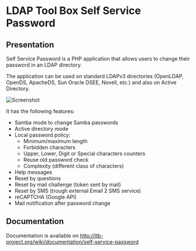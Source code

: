# LDAP Tool Box Self Service Password

## Presentation

Self Service Password is a PHP application that allows users to change their password in an LDAP directory.

The application can be used on standard LDAPv3 directories (OpenLDAP, OpenDS, ApacheDS, Sun Oracle DSEE, Novell, etc.) and also on Active Directory.

![Screenshot](http://ltb-project.org/wiki/_media/documentation/self-service-password/0.6/recaptcha.png?w=800&h=529&tok=fda8bb)

It has the following features:
* Samba mode to change Samba passwords
* Active directory mode
* Local password policy:
  * Minimum/maximum length
  * Forbidden characters
  * Upper, Lower, Digit or Special characters counters
  * Reuse old password check
  * Complexity (different class of characters)
* Help messages
* Reset by questions
* Reset by mail challenge (token sent by mail)
* Reset by SMS (trough external Email 2 SMS service)
* reCAPTCHA (Google API)
* Mail notification after password change

## Documentation

Documentation is available on http://ltb-project.org/wiki/documentation/self-service-password
